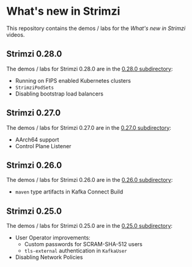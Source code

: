 # What's new in Strimzi

This repository contains the demos / labs for the _What's new in Strimzi_ videos.

## Strimzi 0.28.0

The demos / labs for Strimzi 0.28.0 are in the [0.28.0 subdirectory](./0.28.0/):
* Running on FIPS enabled Kubernetes clusters
* `StrimziPodSets`
* Disabling bootstrap load balancers

## Strimzi 0.27.0

The demos / labs for Strimzi 0.27.0 are in the [0.27.0 subdirectory](./0.27.0/):
* AArch64 support
* Control Plane Listener

## Strimzi 0.26.0

The demos / labs for Strimzi 0.26.0 are in the [0.26.0 subdirectory](./0.26.0/):
* `maven` type artifacts in Kafka Connect Build

## Strimzi 0.25.0

The demos / labs for Strimzi 0.25.0 are in the [0.25.0 subdirectory](./0.25.0/):
* User Operator improvements:
  * Custom passwords for SCRAM-SHA-512 users
  * `tls-external` authentication in `KafkaUser`
* Disabling Network Policies

